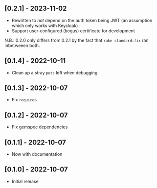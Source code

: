 ## [0.2.1] - 2023-11-02
- Rewritten to *not* depend on the auth token being JWT (an assumption which only works with Keycloak)
- Support user-configured (bogus) certificate for development

N.B.: 0.2.0 only differs from 0.2.1 by the fact that `rake standard:fix` ran inbetweeen both.

## [0.1.4] - 2022-10-11
- Clean up a stray `puts` left when debugging

## [0.1.3] - 2022-10-07
- Fix `require`s

## [0.1.2] - 2022-10-07
- Fix gemspec dependencies

## [0.1.1] - 2022-10-07
- Now with documentation

## [0.1.0] - 2022-10-07

- Initial release
